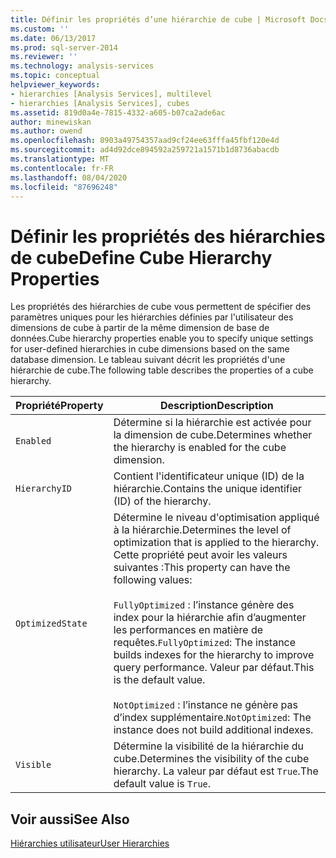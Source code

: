 ```yaml
---
title: Définir les propriétés d’une hiérarchie de cube | Microsoft Docs
ms.custom: ''
ms.date: 06/13/2017
ms.prod: sql-server-2014
ms.reviewer: ''
ms.technology: analysis-services
ms.topic: conceptual
helpviewer_keywords:
- hierarchies [Analysis Services], multilevel
- hierarchies [Analysis Services], cubes
ms.assetid: 819d0a4e-7815-4332-a605-b07ca2ade6ac
author: minewiskan
ms.author: owend
ms.openlocfilehash: 8903a49754357aad9cf24ee63fffa45fbf120e4d
ms.sourcegitcommit: ad4d92dce894592a259721a1571b1d8736abacdb
ms.translationtype: MT
ms.contentlocale: fr-FR
ms.lasthandoff: 08/04/2020
ms.locfileid: "87696248"
---
```

# <a name="define-cube-hierarchy-properties"></a><span data-ttu-id="7cfd9-102">Définir les propriétés des hiérarchies de cube</span><span class="sxs-lookup"><span data-stu-id="7cfd9-102">Define Cube Hierarchy Properties</span></span>
  <span data-ttu-id="7cfd9-103">Les propriétés des hiérarchies de cube vous permettent de spécifier des paramètres uniques pour les hiérarchies définies par l'utilisateur des dimensions de cube à partir de la même dimension de base de données.</span><span class="sxs-lookup"><span data-stu-id="7cfd9-103">Cube hierarchy properties enable you to specify unique settings for user-defined hierarchies in cube dimensions based on the same database dimension.</span></span> <span data-ttu-id="7cfd9-104">Le tableau suivant décrit les propriétés d'une hiérarchie de cube.</span><span class="sxs-lookup"><span data-stu-id="7cfd9-104">The following table describes the properties of a cube hierarchy.</span></span>  
  
|<span data-ttu-id="7cfd9-105">Propriété</span><span class="sxs-lookup"><span data-stu-id="7cfd9-105">Property</span></span>|<span data-ttu-id="7cfd9-106">Description</span><span class="sxs-lookup"><span data-stu-id="7cfd9-106">Description</span></span>|  
|--------------|-----------------|  
|`Enabled`|<span data-ttu-id="7cfd9-107">Détermine si la hiérarchie est activée pour la dimension de cube.</span><span class="sxs-lookup"><span data-stu-id="7cfd9-107">Determines whether the hierarchy is enabled for the cube dimension.</span></span>|  
|`HierarchyID`|<span data-ttu-id="7cfd9-108">Contient l'identificateur unique (ID) de la hiérarchie.</span><span class="sxs-lookup"><span data-stu-id="7cfd9-108">Contains the unique identifier (ID) of the hierarchy.</span></span>|  
|`OptimizedState`|<span data-ttu-id="7cfd9-109">Détermine le niveau d'optimisation appliqué à la hiérarchie.</span><span class="sxs-lookup"><span data-stu-id="7cfd9-109">Determines the level of optimization that is applied to the hierarchy.</span></span> <span data-ttu-id="7cfd9-110">Cette propriété peut avoir les valeurs suivantes :</span><span class="sxs-lookup"><span data-stu-id="7cfd9-110">This property can have the following values:</span></span><br /><br /> <span data-ttu-id="7cfd9-111">`FullyOptimized` : l’instance génère des index pour la hiérarchie afin d’augmenter les performances en matière de requêtes.</span><span class="sxs-lookup"><span data-stu-id="7cfd9-111">`FullyOptimized`: The instance builds indexes for the hierarchy to improve query performance.</span></span> <span data-ttu-id="7cfd9-112">Valeur par défaut.</span><span class="sxs-lookup"><span data-stu-id="7cfd9-112">This is the default value.</span></span><br /><br /> <span data-ttu-id="7cfd9-113">`NotOptimized` : l’instance ne génère pas d’index supplémentaire.</span><span class="sxs-lookup"><span data-stu-id="7cfd9-113">`NotOptimized`: The instance does not build additional indexes.</span></span>|  
|`Visible`|<span data-ttu-id="7cfd9-114">Détermine la visibilité de la hiérarchie du cube.</span><span class="sxs-lookup"><span data-stu-id="7cfd9-114">Determines the visibility of the cube hierarchy.</span></span> <span data-ttu-id="7cfd9-115">La valeur par défaut est `True`.</span><span class="sxs-lookup"><span data-stu-id="7cfd9-115">The default value is `True`.</span></span>|  
  
## <a name="see-also"></a><span data-ttu-id="7cfd9-116">Voir aussi</span><span class="sxs-lookup"><span data-stu-id="7cfd9-116">See Also</span></span>  
 [<span data-ttu-id="7cfd9-117">Hiérarchies utilisateur</span><span class="sxs-lookup"><span data-stu-id="7cfd9-117">User Hierarchies</span></span>](../multidimensional-models-olap-logical-dimension-objects/user-hierarchies.md)  
  
  
